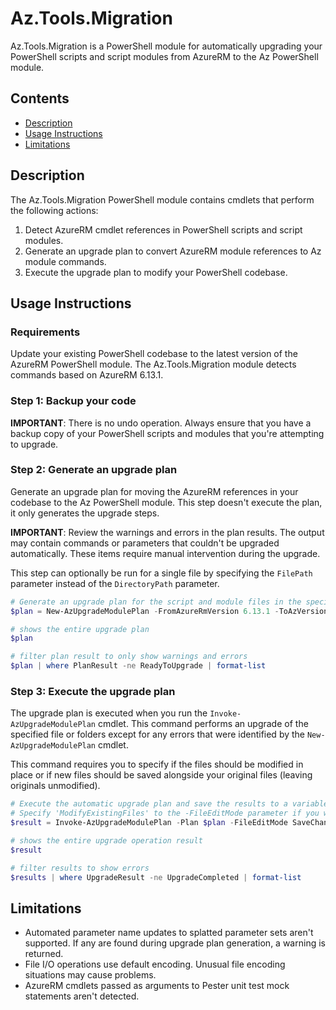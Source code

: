 # Az.Tools.Migration

Az.Tools.Migration is a PowerShell module for automatically upgrading your PowerShell scripts and
script modules from AzureRM to the Az PowerShell module.

## Contents

* [Description](#description)
* [Usage Instructions](#usage-instructions)
* [Limitations](#limitations)

## Description

The Az.Tools.Migration PowerShell module contains cmdlets that perform the following actions:

1. Detect AzureRM cmdlet references in PowerShell scripts and script modules.
1. Generate an upgrade plan to convert AzureRM module references to Az module commands.
1. Execute the upgrade plan to modify your PowerShell codebase.

## Usage Instructions

### Requirements

Update your existing PowerShell codebase to the latest version of the AzureRM PowerShell module. The
Az.Tools.Migration module detects commands based on AzureRM 6.13.1.

### Step 1: Backup your code

**IMPORTANT**: There is no undo operation. Always ensure that you have a backup copy of your PowerShell scripts
and modules that you're attempting to upgrade.

### Step 2: Generate an upgrade plan

Generate an upgrade plan for moving the AzureRM references in your codebase to the Az PowerShell
module. This step doesn't execute the plan, it only generates the upgrade steps.

**IMPORTANT**: Review the warnings and errors in the plan results. The output may
contain commands or parameters that couldn't be upgraded automatically. These items require manual
intervention during the upgrade.

This step can optionally be run for a single file by specifying the `FilePath` parameter instead of the
`DirectoryPath` parameter.

```powershell
# Generate an upgrade plan for the script and module files in the specified folder and save it to a variable.
$plan = New-AzUpgradeModulePlan -FromAzureRmVersion 6.13.1 -ToAzVersion 4.7.0 -DirectoryPath 'C:\Scripts'

# shows the entire upgrade plan
$plan

# filter plan result to only show warnings and errors
$plan | where PlanResult -ne ReadyToUpgrade | format-list
```

### Step 3: Execute the upgrade plan

The upgrade plan is executed when you run the `Invoke-AzUpgradeModulePlan` cmdlet. This command performs 
an upgrade of the specified file or folders except for any errors that were identified by the `New-AzUpgradeModulePlan` cmdlet.

This command requires you to specify if the files should be modified in place or if new files should be saved 
alongside your original files (leaving originals unmodified).

```powershell
# Execute the automatic upgrade plan and save the results to a variable.
# Specify 'ModifyExistingFiles' to the -FileEditMode parameter if you would like the files to be modified in place instead of having new files created.
$result = Invoke-AzUpgradeModulePlan -Plan $plan -FileEditMode SaveChangesToNewFiles

# shows the entire upgrade operation result
$result

# filter results to show errors
$results | where UpgradeResult -ne UpgradeCompleted | format-list
```

## Limitations

* Automated parameter name updates to splatted parameter sets aren't supported. If any are found
  during upgrade plan generation, a warning is returned.
* File I/O operations use default encoding. Unusual file encoding situations may cause problems.
* AzureRM cmdlets passed as arguments to Pester unit test mock statements aren't detected.
